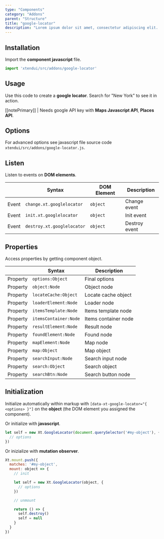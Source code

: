 ```yaml
---
type: "Components"
category: "Addons"
parent: "Structure"
title: "google-locator"
description: "Lorem ipsum dolor sit amet, consectetur adipiscing elit. Nunc tempus laoreet leo sit amet iaculis."
---
```


## Installation

Import the **component javascript** file.

```jsx
import 'xtendui/src/addons/google-locator'
```

## Usage

Use this code to create a **google locator**. Search for "New York" to see it in action.

[[notePrimary]]
| Needs google API key with **Maps Javascript API**, **Places API**.

<demo>
  <div class="gatsby_demo_item toggle" data-iframe="iframe/components/addons/google-locator">
  </div>
</demo>

## Options

For advanced options see javascript file source code `xtendui/src/addons/google-locator.js`.

## Listen

Listen to events on **DOM elements**.

<div class="table-scroll">

|                         | Syntax                                    | DOM Element                    | Description                   |
| ----------------------- | ----------------------------------------- | ----------------------------- | ----------------------------- |
| Event                   | `change.xt.googlelocator`           | `object` | Change event             |
| Event                   | `init.xt.googlelocator`           | `object` | Init event             |
| Event                   | `destroy.xt.googlelocator`           | `object` | Destroy event             |

</div>

## Properties

Access properties by getting component object.

<div class="table-scroll">

|                         | Syntax                                   | Description                   |
| ----------------------- | ---------------------------------------- | ----------------------------- |
| Property                   | `options:Object`       | Final options             |
| Property                   | `object:Node`       | Object node             |
| Property                   | `locateCache:Object`       | Locate cache object             |
| Property                   | `loaderElement:Node`       | Loader node             |
| Property                   | `itemsTemplate:Node`       | Items template node             |
| Property                   | `itemsContainer:Node`       | Items container node             |
| Property                   | `resultElement:Node`       | Result node             |
| Property                   | `foundElement:Node`       | Found node             |
| Property                   | `mapElement:Node`       | Map node             |
| Property                   | `map:Object`       | Map object             |
| Property                   | `searchInput:Node`       | Search input node             |
| Property                   | `search:Object`       | Search object             |
| Property                   | `searchBtn:Node`       | Search button node             |

</div>

## Initialization

Initialize automatically within markup with `[data-xt-google-locator="{ <options> }"]` on the **object** (the DOM element you assigned the component).

Or initialize with **javascript**.

```js
let self = new Xt.GoogleLocator(document.querySelector('#my-object'), {
  // options
})
```

Or inizialize with **mutation observer**.

```js
Xt.mount.push({
  matches: '#my-object',
  mount: object => {
    // init

    let self = new Xt.GoogleLocator(object, {
      // options
    })

    // unmount

    return () => {
      self.destroy()
      self = null
    }
  }
})
```
